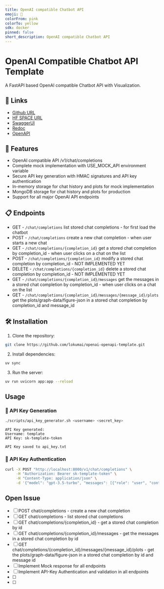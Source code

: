 ```yaml
---
title: OpenAI compatible Chatbot API
emoji: 🤯
colorFrom: pink
colorTo: yellow
sdk: docker
pinned: false
short_description: OpenAI compatible Chatbot API
---
```


# OpenAI Compatible Chatbot API Template

A FastAPI based OpenAI compatible Chatbot API with Visualization.


## 🔗 Links
* [Github URL](https://github.com/lokumai/openai-openapi-template)
* [HF SPACE URL](https://huggingface.co/spaces/lokumai/openai-openapi-template)
* [SwaggerUI](https://lokumai-openai-openapi-template.hf.space/docs)
* [Redoc](https://lokumai-openai-openapi-template.hf.space/redoc)
* [OpenAPI](https://lokumai-openai-openapi-template.hf.space/openapi.json)


## 🚀 Features

- OpenAI compatible API /v1/chat/completions
- Complete mock implementation with USE_MOCK_API environment variable
- Secure API key generation with HMAC signatures and API key authentication
- In-memory storage for chat history and plots for mock implementation
- MongoDB storage for chat history and plots for production
- Support for all major OpenAI API endpoints


## 📋 Endpoints
- GET     - `/chat/completions` list stored chat completions - for first load the chatbot
- POST    - `/chat/completions` create a new chat completion - when user starts a new chat
- GET     - `/chat/completions/{completion_id}` get a stored chat completion by completion_id - when user clicks on a chat on the list
- POST    - `/chat/completions/{completion_id}` modify a stored chat completion by completion_id - NOT IMPLEMENTED YET
- DELETE  - `/chat/completions/{completion_id}` delete a stored chat completion by completion_id - NOT IMPLEMENTED YET
- GET     - `/chat/completions/{completion_id}/messages` get the messages in a stored chat completion by completion_id - when user clicks on a chat on the list
- GET     - `/chat/completions/{completion_id}/messages/{message_id}/plots` get the plots/graph-data/figure-json in a stored chat completion by completion_id and message_id


## 🛠️ Installation

1. Clone the repository:
```bash
git clone https://github.com/lokumai/openai-openapi-template.git
```

2. Install dependencies:
```bash
uv sync
```

3. Run the server:
```bash
uv run uvicorn app:app --reload
```

## Usage

### 🔑 API Key Generation

```bash
./scripts/api_key_generator.sh <username> <secret_key>
```

```text
API Key generated:
Username: template
API Key: sk-template-token

API Key saved to api_key.txt
```

### 🔑 API Key Authentication

```bash
curl -X POST "http://localhost:8000/v1/chat/completions" \
     -H "Authorization: Bearer sk-template-token" \
     -H "Content-Type: application/json" \
     -d '{"model": "gpt-3.5-turbo", "messages": [{"role": "user", "content": "Hello!"}]}'
```

 ## Open Issue
 - [ ] POST chat/completions - create a new chat completion
 - [ ] GET  chat/completions - list stored chat completions
 - [ ] GET  chat/completions/{completion_id} - get a stored chat completion by id
 - [ ] GET  chat/completions/{completion_id}/messages - get the messages in a stored chat completion by id
 - [ ] GET  chat/completions/{completion_id}/messages/{message_id}/plots - get the plots/graph-data/figure-json in a stored chat completion by id and message id
 - [ ] Implement Mock response for all endpoints
 - [ ] Implement API-Key Authentication and validation in all endpoints
 - [ ] 
 - [ ] 
